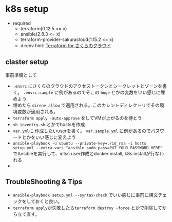 # k8s setup
* required
    * terraform(0.12.5 <= x)
    * ansible(2.8.3 <= x)
    * terraform-provider-sakuracloud(1.15.2 <= x)
    * direnv
hint: [Terraform for さくらのクラウド](https://sacloud.github.io/terraform-provider-sakuracloud/installation/)
## claster setup
事前準備として
* `.envrc` にさくらのクラウドのアクセストークンとシークレットとゾーンを書く。 `.envrc.sample` に例があるのでそこの `hoge` とかの変数をいい感じに埋めよう
* 埋めたら `direnv allow` で適用される。このカレントディレクトリでその環境変数が適用される。
* `terraform apply -auto-approve` をしてVMが上がるのを待とう
* `sh inventry.sh` とかでhostsを作成
* `var.yml`に 作成したいuserを書く。 `var.sample.yml` に例があるのでパスワードとかをいい感じに変えよう
* `ansible-playbook -u ubuntu --private-key=./id_rsa -i hosts setup.yml --extra-vars "ansible_sudo_pass=PUT_YOUR_PASSWORD_HERE"` でAnsibleを実行して、ictsc user作成とdocker install, k8s installが行なわれる
* 


## TroubleShooting & Tips
* `ansible-playbook setup.yml --syntax-check` でいい感じに事前に構文チェックをしておくと良い。
* `terraform apply`が失敗したら`terraform destroy -force` とかで削除してから立て直す。
